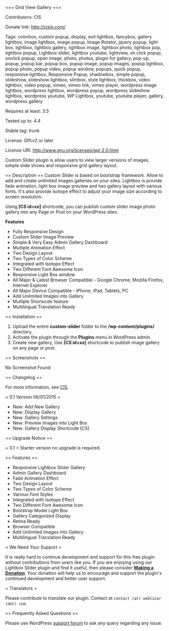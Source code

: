 === Grid View Gallery ===

Contributors: CIS

Donate link: http://cisin.com/

Tags: colorbox, custom popup, display, exit lightbox, fancybox, gallery lightbox, image lightbox, image popup, Image Rotator, 
jquery popup, light box, lightbox, lightbox gallery, lightbox image, lightbox photo, lightbox pop, lightbox popup, Lightbox slider, lightbox youtube, lightview, on click popup, onclick popup, open image, photo, photos, plugin for gallery, pop-up, popup, popup bar, popup box, popup image, popup images, popup lightbox, popup photo, popup video, popup window, popups, quick popup, responsive lightbox, Responsive Popup, shadowbox, simple popup, slideshow, slideshow lightbox, slimbox, style lightbox, thickbox, video lightbox, video popup, vimeo, vimeo link, vimeo player, wordpress image lightbox, wordpress lightbox, wordpress popup, wordpress slideshow lightbox, wordpress youtube, WP Lightbox, youtube, youtube player, gallery, wordpress gallery

Requires at least: 3.5

Tested up to: 4.4

Stable tag: trunk

License: GPLv2 or later

License URI: http://www.gnu.org/licenses/gpl-2.0.html

Custom Slider plugin is allow users to view larger versions of images, simple slide shows and responsive grid gallery layout. 

== Description ==
Custom Slider is based on bootstrap framework. Allow to add and create unlimited images galleries on your sites. Lightbox is provide fade animation, light box image preview and two gallery layout with various fonts. It's also provide isotope effect to adjust your image size according to screen resolution.

Using **[CS id=xx]** shortcode, you can publish custom slider image photo gallery into any Page or Post on your WordPress sites.

**Features**

* Fully Responsive Design
* Custom Slider Image Preview
* Simple & Very Easy Admin Gallery Dashboard
* Multiple Animation Effect
* Two Design Layout
* Two Types of Color Scheme
* Integrated with Isotope Effect 
* Two Different Font Awesome Icon
* Responsive Light Box window
* All Major & Latest Browser Compatible - Google Chrome, Mozilla Firefox, Internet Explorer
* All Major Device Compatible - iPhone, iPad, Tablets, PC 
* Add Unlimited Images into Gallery
* Multiple Shortocde feature
* Multilingual Translation Ready


== Installation ==

1. Upload the entire **custom-slider** folder to the **/wp-content/plugins/** directory.
2. Activate the plugin through the **Plugins** menu in WordPress admin.
3. Create new gallery, Use **[CS id=xx]** shortcode to publish image gallery on any page or post.


== Screenshots ==

No Screenshot Found

== Changelog ==

For more information, see [CIS](http://cisin.com/).

= 0.1 Version 06/01/2015 =
* New: Add New Gallery
* New: Display Gallery
* New: Gallery Settings
* New: Preview Images into Light Box
* New: Gallery Display Shortcode [CS]


== Upgrade Notice ==

= 0.1 =
Starter version no upgrade is required.

== Features ==

* Responsive Lightbox Slider Gallery
* Admin Gallery Dashboard
* Fade Animation Effect
* Two Design Layout
* Two Types of Color Scheme
* Various Font Styles
* Integrated with Isotope Effect 
* Two Different Font Awesome Icon
* Bootstrap Model Light Box
* Gallery Categorized Display
* Retina Ready
* Browser Compatible
* Add Unlimited Images into Gallery
* Multilingual Translation Ready


= We Need Your Support =

It is really hard to continue development and support for this free plugin without contributions from users like you. If you are enjoying using our Lightbox Slider plugin and find it useful, then please consider [__Making a Donation__](http://www.cisin.com). Your donation will help us to encourage and support the plugin's continued development and better user support.


= Translators =

Please contribute to translate our plugin.  Contact at `contact (at) weblizar (dot) com`.

== Frequently Asked Questions ==

Please use WordPress [support forum](http://wordpress.org/support/plugin/custom-sliders) to ask any query regarding any issue.
